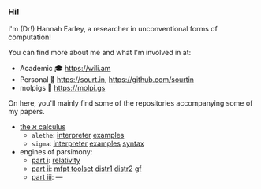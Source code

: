 ### Hi!

I'm (Dr!) Hannah Earley, a researcher in unconventional forms of computation!

You can find more about me and what I'm involved in at:

- Academic 🎓 https://wili.am
- Personal 👋 https://sourt.in, https://github.com/sourtin
- molpigs 🐷 https://molpi.gs

On here, you'll mainly find some of the repositories accompanying some of my papers.

- [the א calculus](https://arxiv.org/abs/2011.14989)
  - `alethe`: [interpreter](https://github.com/hannah-earley/alethe-repl) [examples](https://github.com/hannah-earley/alethe-examples)
  - `sigma`: [interpreter](https://github.com/hannah-earley/sigma-repl) [examples](https://github.com/hannah-earley/sigma-examples) [syntax](https://github.com/hannah-earley/sigma-syntax)
- engines of parsimony:
  - [part i](https://arxiv.org/abs/2007.03605): [relativity](https://github.com/hannah-earley/revcomp-relativistic-limits)
  - [part ii](https://arxiv.org/abs/2011.04054): [mfpt toolset](https://github.com/hannah-earley/revcomp-synch-rw-mfpt) [distr1](https://github.com/hannah-earley/revcomp-synch-rw-distribution) [distr2](https://github.com/hannah-earley/revcomp-synch-rw-distribution-2) [gf](https://github.com/hannah-earley/revcomp-synch-rw-generating-functions)
  - [part iii](https://arxiv.org/abs/2012.05655): —
